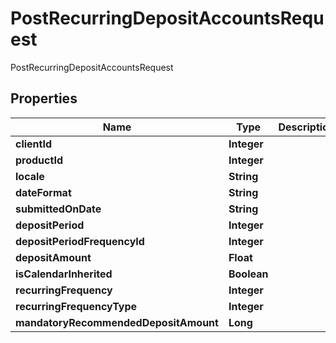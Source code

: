 

# PostRecurringDepositAccountsRequest

PostRecurringDepositAccountsRequest
## Properties

Name | Type | Description | Notes
------------ | ------------- | ------------- | -------------
**clientId** | **Integer** |  |  [optional]
**productId** | **Integer** |  |  [optional]
**locale** | **String** |  |  [optional]
**dateFormat** | **String** |  |  [optional]
**submittedOnDate** | **String** |  |  [optional]
**depositPeriod** | **Integer** |  |  [optional]
**depositPeriodFrequencyId** | **Integer** |  |  [optional]
**depositAmount** | **Float** |  |  [optional]
**isCalendarInherited** | **Boolean** |  |  [optional]
**recurringFrequency** | **Integer** |  |  [optional]
**recurringFrequencyType** | **Integer** |  |  [optional]
**mandatoryRecommendedDepositAmount** | **Long** |  |  [optional]



